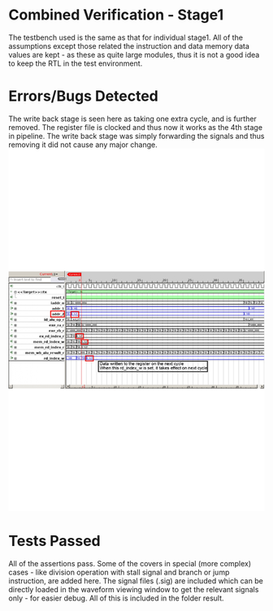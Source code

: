 # Combined Verification - Stage1
The testbench used is the same as that for individual stage1. All of the assumptions except those related the instruction and data memory data values are kept - as these as quite large modules, thus it is not a good idea to keep the RTL in the test environment. 

# Errors/Bugs Detected
The write back stage is seen here as taking one extra cycle, and is further removed. The register file is clocked and thus now it works as the 4th stage in pipeline. The write back stage was simply forwarding the signals and thus removing it did not cause any major change. ![WB_Extra](https://github.com/shrutiprakashgupta/RISCV_Formal_Verification/blob/main/top_1/result/wb_stage_extra.jpg)

# Tests Passed
All of the assertions pass. Some of the covers in special (more complex) cases - like division operation with stall signal and branch or jump instruction, are added here. The signal files (.sig) are included which can be directly loaded in the waveform viewing window to get the relevant signals only - for easier debug. All of this is included in the folder result. 
